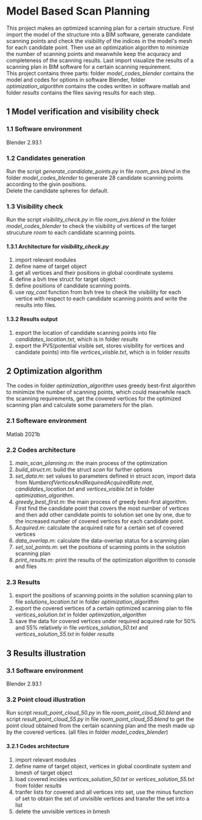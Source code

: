 # Model Based Scan Planning  
This project makes an optimized scanning plan for a certain structure. First import the model of the structure into a BIM software, generate candidate scanning points and check the visibility of the indices in the model's mesh for each candidate point. Then use an optimization algorithm to minimize the number of scanning points and meanwhile keep the acquracy and completeness of the scanning results. Last import visualize the results of a scanning plan in BIM software for a certain scanning requirement.  
This project contains three parts: folder *model_codes_blender* contains the model and codes for options in software Blender, folder *optimization_algorithm* contains the codes written in software matlab and folder *results* contains the files saving results for each step.  
## 1 Model verification and visibility check  
### 1.1 Software environment   
Blender 2.93.1  
### 1.2 Candidates generation  
Run the script *generate_candidate_points.py* in file *room_pvs.blend* in the folder *model_codes_blender* to generate 28 candidate scanning points according to the givin positions.  
Delete the candidate spheres for default.
### 1.3 Visibility check  
Run the script *visibility_check.py* in file *room_pvs.blend* in the folder *model_codes_blender* to check the visibility of vertices of the target strucuture *room* to each candidate scanning points.  
#### 1.3.1 Architecture for *visibility_check.py*  
1) import relevant modules  
2) define name of target object  
3) get all vertices and their positions in global coordinate systems  
4) define a bvh tree struct for target object  
5) define positions of candidate scanning points.  
6) use *ray_cast* function from bvh tree to check the visibility for each vertice with respect to each candidate scanning points and write the results into files.  
#### 1.3.2 Results output  
1) export the location of candidate scanning points into file *candidates_location.txt*, which is in folder *results*  
2) export the PVS(potential visible set, stores visibility for vertices and candidate points) into file *vertices_viisble.txt*, which is in folder *results*  
## 2 Optimization algorithm  
The codes in folder *optimization_algorithm* uses greedy best-first algorithm to minimize the number of scanning points, which could meanwhile reach the scanning requirements, get the covered vertices for the optimized scanning plan and calculate some parameters for the plan.  
### 2.1 Softeware environment  
Matlab 2021b  
### 2.2 Codes architecture  
1) *main_scan_planning.m*: the main process of the optimization  
2) *build_struct.m*: build the struct *scan* for further options  
3) *set_data.m*: set values to parameters defined in struct *scan*, import data from *NumberofVerticesAndRequiredAcquiredRate.mat*, *candidates_location.txt* and *vertices_visible.txt* in folder *optimization_algorithm*.  
4) *greedy_best_first.m*: the main process of greedy best-first algorithm. First find the candidate point that covers the most number of vertices and then add other candidate points to solution set one by one, due to the increased number of covered vertices for each candidate point.  
5) *Acquired.m*: calculate the acquired rate for a certain set of covered vertices  
6) *data_overlap.m*: calculate the data-overlap status for a scanning plan  
7) *set_sol_points.m*: set the positions of scanning points in the solution scanning plan  
8) *print_results.m*: print the results of the optimization algorithm to console and files      
### 2.3 Results  
1) export the positions of scanning points in the solution scanning plan to file *solutions_location.txt* in folder *optimization_algorithm*  
2) export the covered vertices of a certain optimized scanning plan to file *vertices_solution.txt* in folder *optimization_algorithm*  
3) save the data for covered vertices under required acquired rate for 50% and 55% relatively in file *vertices_solution_50.txt* and *vertices_solution_55.txt* in folder *results*  
## 3 Results illustration  
### 3.1 Software environment  
Blender 2.93.1  
### 3.2 Point cloud illustration  
Run script *result_point_cloud_50.py* in file *room_point_cloud_50.blend* and script *result_point_cloud_55.py* in file *room_point_cloud_55.blend* to get the point cloud obtained from the certain scanning plan and the mesh made up by the covered vertices. (all files in folder *model_codes_blender*)  
#### 3.2.1 Codes architecture  
1) import relevant modules  
2) define name of target object, vertices in global coordinate system and bmesh of target object  
3) load covered incides *vertices_solution_50.txt* or *vertices_solution_55.txt* from folder *results*  
4) tranfer lists for covered and all vertices into set, use the minus function of set to obtain the set of unvisible vertices and transfer the set into a list  
5) delete the unvisible vertices in bmesh  
